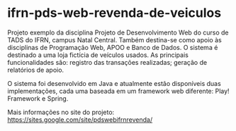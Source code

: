 # ifrn-pds-web-revenda-de-veiculos
Projeto exemplo da disciplina Projeto de Desenvolvimento Web do curso de TADS do IFRN, campus Natal Central. Também destina-se como apoio às disciplinas de Programação Web, APOO e Banco de Dados.
O sistema é destinado a uma loja fictícia de veículos usados. As principais funcionalidades são: registro das transações realizadas; geração de relatórios de apoio.

O sistema foi desenvolvido em Java e atualmente estão disponíveis duas implementações, cada uma baseada em um framework web diferente: Play! Framework e Spring.

Mais informações no site do projeto: https://sites.google.com/site/pdswebifrnrevenda/
